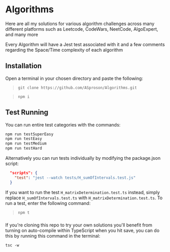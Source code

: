 # Algorithms

Here are all my solutions for various algorithm challenges across many different platforms such as Leetcode, CodeWars, NeetCode, AlgoExpert, and many more

Every Algorithm will have a Jest test associated with it and a few comments regarding the Space/Time complexity of each algorithm

## Installation

Open a terminal in your chosen directory and paste the following:

> `git clone https://github.com/ASproson/Algorithms.git`

> `npm i`

## Test Running

You can run entire test categories with the commands:

```bash
npm run testSuperEasy
npm run testEasy
npm run testMedium
npm run testHard
```

Alternatively you can run tests individually by modifying the package.json script:

```JSON
  "scripts": {
    "test": "jest --watch tests/H_sumOfIntervals.test.js"
  }
```

If you want to run the test `H_matrixDetermination.test.ts` instead, simply replace `H_sumOfIntervals.test.ts` with `H_matrixDetermination.test.ts`. To run a test, enter the following command:

> `npm t`

###

If you're cloning this repo to try your own solutions you'll benefit from turning on auto-compile within TypeScript when you hit save, you can do this by running this command in the terminal:

`tsc -w`

